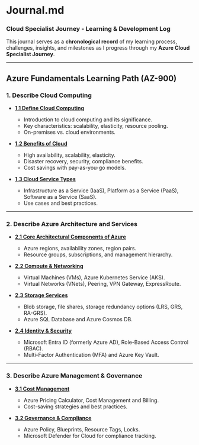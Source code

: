 # Journal.md

### **Cloud Specialist Journey - Learning & Development Log**

This journal serves as a **chronological record** of my learning process, challenges, insights, and milestones as I progress through my **Azure Cloud Specialist Journey**.

---

## **Azure Fundamentals Learning Path (AZ-900)**

### **1. Describe Cloud Computing**

- [**1.1 Define Cloud Computing**](https://github.com/solutions-for-realvalue/Cloud-Specialist-Journey/blob/main/AZ-900-Fundamentals/1-Describe-Cloud-Computing/1.1-Define-Cloud-Computing.md)
  - Introduction to cloud computing and its significance.
  - Key characteristics: scalability, elasticity, resource pooling.
  - On-premises vs. cloud environments.

- [**1.2 Benefits of Cloud**](https://github.com/solutions-for-realvalue/Cloud-Specialist-Journey/blob/main/AZ-900-Fundamentals/1-Describe-Cloud-Computing/1.2-Benefits-of-Cloud.md)
  - High availability, scalability, elasticity.
  - Disaster recovery, security, compliance benefits.
  - Cost savings with pay-as-you-go models.

- [**1.3 Cloud Service Types**](https://github.com/solutions-for-realvalue/Cloud-Specialist-Journey/blob/main/AZ-900-Fundamentals/1-Describe-Cloud-Computing/1.3-Cloud-Service-Types.md)
  - Infrastructure as a Service (IaaS), Platform as a Service (PaaS), Software as a Service (SaaS).
  - Use cases and best practices.

---

### **2. Describe Azure Architecture and Services**

- [**2.1 Core Architectural Components of Azure**](https://github.com/solutions-for-realvalue/Cloud-Specialist-Journey/blob/main/AZ-900-Fundamentals/2-Describe-Azure-Architecture-Services/2.1-Core-Architecture.md)
  - Azure regions, availability zones, region pairs.
  - Resource groups, subscriptions, and management hierarchy.

- [**2.2 Compute & Networking**](https://github.com/solutions-for-realvalue/Cloud-Specialist-Journey/blob/main/AZ-900-Fundamentals/2-Describe-Azure-Architecture-Services/2.2-Compute-Networking.md)
  - Virtual Machines (VMs), Azure Kubernetes Service (AKS).
  - Virtual Networks (VNets), Peering, VPN Gateway, ExpressRoute.

- [**2.3 Storage Services**](https://github.com/solutions-for-realvalue/Cloud-Specialist-Journey/blob/main/AZ-900-Fundamentals/2-Describe-Azure-Architecture-Services/2.3-Storage-Services.md)
  - Blob storage, file shares, storage redundancy options (LRS, GRS, RA-GRS).
  - Azure SQL Database and Azure Cosmos DB.

- [**2.4 Identity & Security**](https://github.com/solutions-for-realvalue/Cloud-Specialist-Journey/blob/main/AZ-900-Fundamentals/2-Describe-Azure-Architecture-Services/2.4-Identity-Security.md)
  - Microsoft Entra ID (formerly Azure AD), Role-Based Access Control (RBAC).
  - Multi-Factor Authentication (MFA) and Azure Key Vault.

---

### **3. Describe Azure Management & Governance**

- [**3.1 Cost Management**](https://github.com/solutions-for-realvalue/Cloud-Specialist-Journey/blob/main/AZ-900-Fundamentals/3-Describe-Azure-Management-Governance/3.1-Cost-Management.md)
  - Azure Pricing Calculator, Cost Management and Billing.
  - Cost-saving strategies and best practices.

- [**3.2 Governance & Compliance**](https://github.com/solutions-for-realvalue/Cloud-Specialist-Journey/blob/main/AZ-900-Fundamentals/3-Describe-Azure-Management-Governance/3.2-Governance-Compliance.md)
  - Azure Policy, Blueprints, Resource Tags, Locks.
  - Microsoft Defender for Cloud for compliance tracking.





